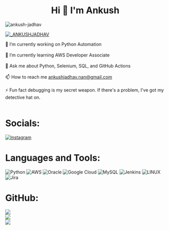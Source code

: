 <h1 align="center">Hi 👋 I'm Ankush</h1>

<p align="left"> <img src="https://komarev.com/ghpvc/?username=iamtejasmane&label=Profile%20views&color=0e75b6&style=flat" alt="ankush-jadhav" /> </p>

<p align="left"> <a href="https://twitter.com/_ANKUSHJADHAV" target="blank"><img src="https://img.shields.io/twitter/follow/_ANKUSHJADHAV?logo=twitter&style=for-the-badge" alt="_ANKUSHJADHAV" /></a> </p>



🔭 I’m currently working on Python Automation<br><br>🌱 I’m currently learning AWS Developer Associate<br><br>💬 Ask me about Python, Selenium, SQL, and GitHub Actions<br><br>📫 How to reach me ankushjadhav.nan@gmail.com<br><br>⚡ Fun fact debugging is my secret weapon. If there's a problem, I've got my detective hat on.<br><br>


# Socials:
[![Instagram](https://img.shields.io/badge/Instagram-%23E4405F.svg?logo=Instagram&logoColor=white)](https://instagram.com/its.ankush___) 

# Languages and Tools:
![Python](https://img.shields.io/badge/python-3670A0?style=for-the-badge&logo=python&logoColor=ffdd54) ![AWS](https://img.shields.io/badge/AWS-%23FF9900.svg?style=for-the-badge&logo=amazon-aws&logoColor=white) ![Oracle](https://img.shields.io/badge/Oracle-F80000?style=for-the-badge&logo=oracle&logoColor=white) ![Google Cloud](https://img.shields.io/badge/Google%20Cloud-%234285F4.svg?style=for-the-badge&logo=google-cloud&logoColor=white) ![MySQL](https://img.shields.io/badge/mysql-%2300f.svg?style=for-the-badge&logo=mysql&logoColor=white) ![Jenkins](https://img.shields.io/badge/jenkins-%232C5263.svg?style=for-the-badge&logo=jenkins&logoColor=white) ![LINUX](https://img.shields.io/badge/Linux-FCC624?style=for-the-badge&logo=linux&logoColor=black) ![Jira](https://img.shields.io/badge/jira-%230A0FFF.svg?style=for-the-badge&logo=jira&logoColor=white)
# GitHub:
![](https://github-readme-stats.vercel.app/api?username=Ankush-jadhav&theme=default&hide_border=false&include_all_commits=false&count_private=true)<br/>
![](https://github-readme-streak-stats.herokuapp.com/?user=Ankush-jadhav&theme=default&hide_border=false)<br/>
![](https://github-readme-stats.vercel.app/api/top-langs/?username=Ankush-jadhav&theme=default&hide_border=false&include_all_commits=false&count_private=true&layout=compact)

